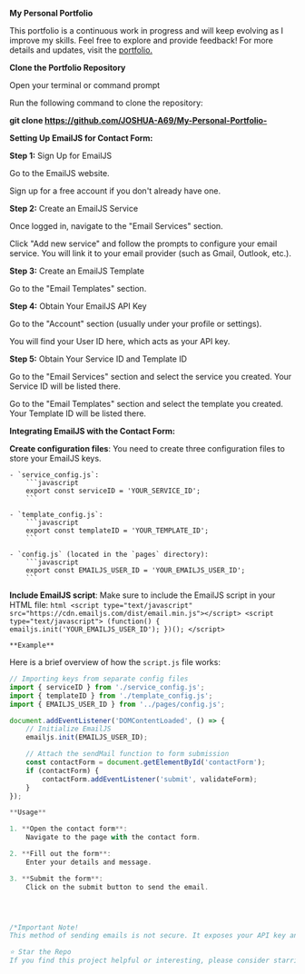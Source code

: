 **My Personal Portfolio**

This portfolio is a continuous work in progress and will keep evolving as I improve my skills. Feel free to explore and provide feedback! For more details and updates, visit the <a href="https://joshua-a69.github.io/My-Personal-Portfolio-/">portfolio.</a>

**Clone the Portfolio Repository**

Open your terminal or command prompt


Run the following command to clone the repository:

**git clone https://github.com/JOSHUA-A69/My-Personal-Portfolio-**

**Setting Up EmailJS for Contact Form:**

**Step 1:** Sign Up for EmailJS

Go to the EmailJS website.

Sign up for a free account if you don't already have one.

**Step 2:** Create an EmailJS Service

Once logged in, navigate to the "Email Services" section.

Click "Add new service" and follow the prompts to configure your email service. You will link it to your email provider (such as Gmail, Outlook, etc.).

**Step 3:** Create an EmailJS Template

Go to the "Email Templates" section.

**Step 4:** Obtain Your EmailJS API Key

Go to the "Account" section (usually under your profile or settings).

You will find your User ID here, which acts as your API key.

**Step 5:** Obtain Your Service ID and Template ID

Go to the "Email Services" section and select the service you created. Your Service ID will be listed there.

Go to the "Email Templates" section and select the template you created. Your Template ID will be listed there.

**Integrating EmailJS with the Contact Form:**

**Create configuration files**:
    You need to create three configuration files to store your EmailJS keys.

    - `service_config.js`:
        ```javascript
        export const serviceID = 'YOUR_SERVICE_ID';
        ```

    - `template_config.js`:
        ```javascript
        export const templateID = 'YOUR_TEMPLATE_ID';
        ```

    - `config.js` (located in the `pages` directory):
        ```javascript
        export const EMAILJS_USER_ID = 'YOUR_EMAILJS_USER_ID';
        ```

 **Include EmailJS script**:
    Make sure to include the EmailJS script in your HTML file:
    ```html
    <script type="text/javascript" src="https://cdn.emailjs.com/dist/email.min.js"></script>
    <script type="text/javascript">
        (function() {
            emailjs.init('YOUR_EMAILJS_USER_ID');
        })();
    </script>
    ```

    **Example**

Here is a brief overview of how the `script.js` file works:

```javascript
// Importing keys from separate config files
import { serviceID } from './service_config.js';
import { templateID } from './template_config.js';
import { EMAILJS_USER_ID } from '../pages/config.js';

document.addEventListener('DOMContentLoaded', () => {
    // Initialize EmailJS
    emailjs.init(EMAILJS_USER_ID);

    // Attach the sendMail function to form submission
    const contactForm = document.getElementById('contactForm');
    if (contactForm) {
        contactForm.addEventListener('submit', validateForm);
    }
});

**Usage**

1. **Open the contact form**:
    Navigate to the page with the contact form.

2. **Fill out the form**:
    Enter your details and message.

3. **Submit the form**:
    Click on the submit button to send the email.




/*Important Note!
This method of sending emails is not secure. It exposes your API key and other sensitive information in the client-side code, which can be accessed by anyone visiting your site. For production applications, consider using a server-side solution to handle sensitive information securely.

⭐️ Star the Repo
If you find this project helpful or interesting, please consider starring the repository! Your support is greatly appreciated and motivates me to continue improving and adding new features.*\
